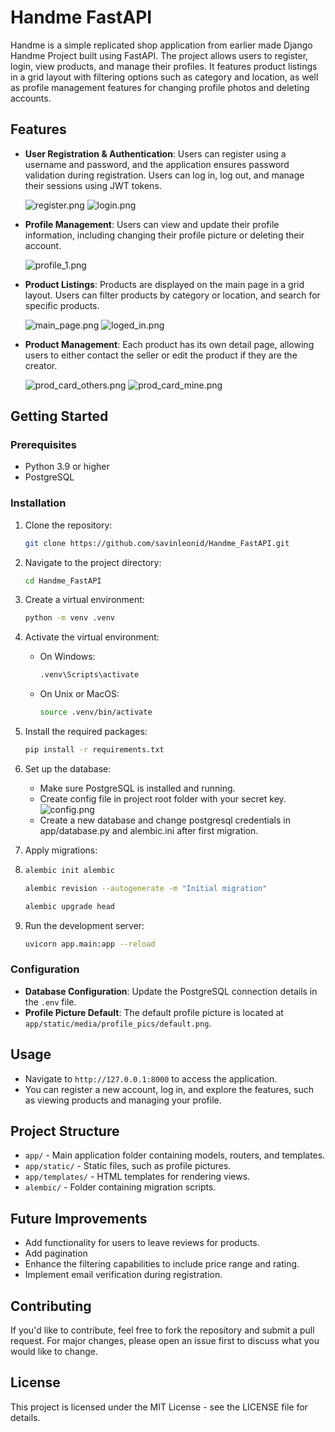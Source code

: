 # Handme FastAPI

Handme is a simple replicated shop application from earlier made Django Handme Project built using FastAPI. The project
allows users to register, login, view products, and manage their profiles. It features product listings in a grid layout
with filtering options such as category and location, as well as profile management features for changing profile photos
and deleting accounts.

## Features

- **User Registration & Authentication**: Users can register using a username and password, and the application ensures
  password validation during registration. Users can log in, log out, and manage their sessions using JWT tokens.
  
  ![register.png](app/static/readme/register.png)
  ![login.png](app/static/readme/login.png)

- **Profile Management**: Users can view and update their profile information, including changing their profile picture
  or deleting their account.

  ![profile_1.png](app/static/readme/profile.png)

- **Product Listings**: Products are displayed on the main page in a grid layout. Users can filter products by category
  or location, and search for specific products.

  ![main_page.png](app/static/readme/main_page.png)
  ![loged_in.png](app/static/readme/loged_in.png)

- **Product Management**: Each product has its own detail page, allowing users to either contact the seller or edit the
  product if they are the creator.

  ![prod_card_others.png](app/static/readme/prod_card_others.png)
  ![prod_card_mine.png](app/static/readme/prod_card_mine.png)

## Getting Started

### Prerequisites

- Python 3.9 or higher
- PostgreSQL

### Installation

1. Clone the repository:
   ```sh
   git clone https://github.com/savinleonid/Handme_FastAPI.git
   ```

2. Navigate to the project directory:
   ```sh
   cd Handme_FastAPI
   ```

3. Create a virtual environment:
   ```sh
   python -m venv .venv
   ```

4. Activate the virtual environment:
    - On Windows:
      ```sh
      .venv\Scripts\activate
      ```
    - On Unix or MacOS:
      ```sh
      source .venv/bin/activate
      ```

5. Install the required packages:
   ```sh
   pip install -r requirements.txt
   ```

6. Set up the database:
    - Make sure PostgreSQL is installed and running.
    - Create config file in project root folder with your secret key.
      ![config.png](app/static/readme/config.png)
    - Create a new database and change postgresql credentials in app/database.py and alembic.ini after
      first migration.

7. Apply migrations:
8. ```sh
   alembic init alembic
   ```
   ```sh
   alembic revision --autogenerate -m "Initial migration"
   ```
   ```sh
   alembic upgrade head
   ```

8. Run the development server:
   ```sh
   uvicorn app.main:app --reload
   ```

### Configuration

- **Database Configuration**: Update the PostgreSQL connection details in the `.env` file.
- **Profile Picture Default**: The default profile picture is located at `app/static/media/profile_pics/default.png`.

## Usage

- Navigate to `http://127.0.0.1:8000` to access the application.
- You can register a new account, log in, and explore the features, such as viewing products and managing your profile.

## Project Structure

- `app/` - Main application folder containing models, routers, and templates.
- `app/static/` - Static files, such as profile pictures.
- `app/templates/` - HTML templates for rendering views.
- `alembic/` - Folder containing migration scripts.

## Future Improvements

- Add functionality for users to leave reviews for products.
- Add pagination
- Enhance the filtering capabilities to include price range and rating.
- Implement email verification during registration.

## Contributing

If you'd like to contribute, feel free to fork the repository and submit a pull request. For major changes, please open
an issue first to discuss what you would like to change.

## License

This project is licensed under the MIT License - see the LICENSE file for details.


